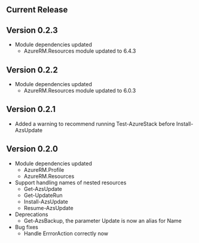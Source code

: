 ﻿<!--
    Please leave this section at the top of the change log.

    Changes for the current release should go under the section titled "Current Release", and should adhere to the following format:

    ## Current Release
    * Overview of change #1
        - Additional information about change #1
    * Overview of change #2
        - Additional information about change #2
        - Additional information about change #2
    * Overview of change #3
    * Overview of change #4
        - Additional information about change #4

    ## YYYY.MM.DD - Version X.Y.Z (Previous Release)
    * Overview of change #1
        - Additional information about change #1
-->
## Current Release

## Version 0.2.3
* Module dependencies updated
    * AzureRM.Resources module updated to 6.4.3

## Version 0.2.2
* Module dependencies updated
    * AzureRM.Resources module updated to 6.0.3

## Version 0.2.1
* Added a warning to recommend running Test-AzureStack before Install-AzsUpdate

## Version 0.2.0
* Module dependencies updated
	* AzureRM.Profile
	* AzureRM.Resources
* Support handling names of nested resources
	* Get-AzsUpdate
	* Get-UpdateRun
	* Install-AzsUpdate
	* Resume-AzsUpdate
* Deprecations
	* Get-AzsBackup, the parameter Update is now an alias for Name
* Bug fixes
	* Handle ErrrorAction correctly now